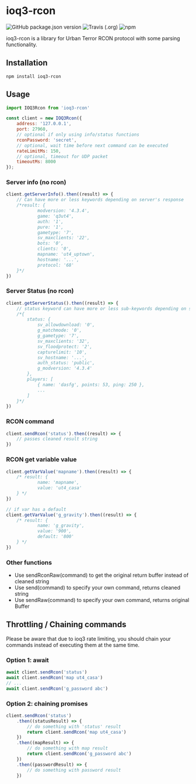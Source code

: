 # ioq3-rcon

![GitHub package.json version](https://img.shields.io/github/package-json/v/zazama/ioq3-rcon?style=flat-square)
![Travis (.org)](https://img.shields.io/travis/zazama/ioq3-rcon?style=flat-square)
![npm](https://img.shields.io/npm/dt/ioq3-rcon?style=flat-square)

ioq3-rcon is a library for Urban Terror RCON protocol with some parsing functionality.

## Installation
```
npm install ioq3-rcon
```

## Usage

```javascript
import IOQ3Rcon from 'ioq3-rcon'

const client = new IOQ3Rcon({
    address: '127.0.0.1',
    port: 27960,
    // optional if only using info/status functions
    rconPassword: 'secret',
    // optional, wait time before next command can be executed
    rateLimitMs: 150,
    // optional, timeout for UDP packet
    timeoutMs: 8000
});
```

### Server info (no rcon)
```javascript
client.getServerInfo().then((result) => {
    // Can have more or less keywords depending on server's response
    /*result: {
            modversion: '4.3.4',
            game: 'q3ut4',
            auth: '1',
            pure: '1',
            gametype: '7',
            sv_maxclients: '22',
            bots: '0',
            clients: '0',
            mapname: 'ut4_uptown',
            hostname: '...',
            protocol: '68'
    }*/
})
```

### Server Status (no rcon)
```javascript
client.getServerStatus().then((result) => {
    // status keyword can have more or less sub-keywords depending on server's response
    /*{
        status: {
            sv_allowdownload: '0',
            g_matchmode: '0',
            g_gametype: '7',
            sv_maxclients: '32',
            sv_floodprotect: '2',
            capturelimit: '10',
            sv_hostname: '...',
            auth_status: 'public',
            g_modversion: '4.3.4'
        },
        players: [
            { name: 'dasfg', points: 53, ping: 250 },
            ...
        ]
    }*/
})
```

### RCON command
```javascript
client.sendRcon('status').then((result) => {
    // passes cleaned result string
})
```

### RCON get variable value
```javascript
client.getVarValue('mapname').then((result) => {
    /* result: {
            name: 'mapname',
            value: 'ut4_casa'
    } */
})

// if var has a default
client.getVarValue('g_gravity').then((result) => {
    /* result: {
            name: 'g_gravity',
            value: '900',
            default: '800'
    } */
})
```

### Other functions
- Use sendRconRaw(command) to get the original return buffer instead of cleaned string
- Use send(command) to specify your own command, returns cleaned string
- Use sendRaw(command) to specify your own command, returns original Buffer


## Throttling / Chaining commands
Please be aware that due to ioq3 rate limiting, you should chain your commands instead of executing them at the same time.

### Option 1: await
```javascript
await client.sendRcon('status')
await client.sendRcon('map ut4_casa')
// ...
await client.sendRcon('g_password abc')
```

### Option 2: chaining promises
```javascript
client.sendRcon('status')
    .then((statusResult) => {
        // do something with 'status' result
        return client.sendRcon('map ut4_casa')
    })
    .then((mapResult) => {
        // do something with map result
        return client.sendRcon('g_password abc')
    })
    .then((passwordResult) => {
        // do something with password result
    })
```
